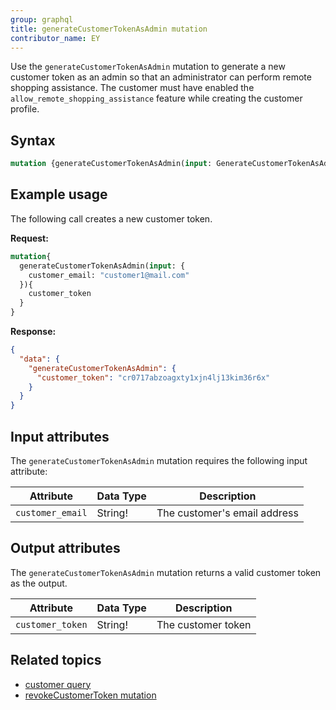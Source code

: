 ```yaml
---
group: graphql
title: generateCustomerTokenAsAdmin mutation
contributor_name: EY 
---
```


Use the `generateCustomerTokenAsAdmin` mutation to generate a new customer token as an admin so that an administrator can perform remote shopping assistance.
The customer must have enabled the `allow_remote_shopping_assistance` feature while creating the customer profile.

## Syntax

```graphql
mutation {generateCustomerTokenAsAdmin(input: GenerateCustomerTokenAsAdminInput!) {GenerateCustomerTokenAsAdminOutput}}
```

## Example usage

The following call creates a new customer token.

**Request:**

```graphql
mutation{
  generateCustomerTokenAsAdmin(input: {
    customer_email: "customer1@mail.com"
  }){
    customer_token
  }
}
```

**Response:**

```json
{
  "data": {
    "generateCustomerTokenAsAdmin": {
      "customer_token": "cr0717abzoagxty1xjn4lj13kim36r6x"
    }
  }
}
```

## Input attributes

The `generateCustomerTokenAsAdmin` mutation requires the following input attribute:

Attribute |  Data Type | Description
--- | --- | ---
`customer_email` | String! | The customer's email address

## Output attributes

The `generateCustomerTokenAsAdmin` mutation returns a valid customer token as the output.

Attribute |  Data Type | Description
--- | --- | ---
`customer_token` | String! | The customer token

## Related topics

*  [customer query]({{page.baseurl}}/graphql/queries/customer.html)
*  [revokeCustomerToken mutation]({{page.baseurl}}/graphql/mutations/revoke-customer-token.html)
